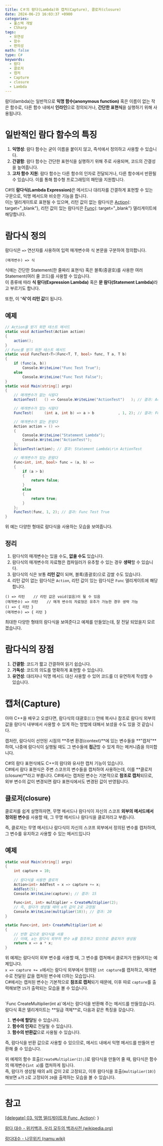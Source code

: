 ```yaml
---
title: C＃의 람다(Lambda)와 캡처(Capture), 클로저(closure)
date: 2024-06-23 16:03:37 +0900
categories:
  - 풀스택 개발
  - CSharp
tags:
  - 유연성
  - 함수
  - 편의성
math: false
type: C#
keywords:
  - 람다
  - 클로저
  - 캡처
  - Capture
  - closure
  - Lambda
---
```


람다(lambda)는 일반적으로 <span class="important">**익명 함수(anonymous function)**</span> 혹은 이름이 없는 작은 함수로, 다른 함수 내에서 **인라인**으로 정의되거나, **간단한 표현식**을 실행하기 위해 사용됩니다.

# 일반적인 람다 함수의 특징

1. **익명성**: 람다 함수는 굳이 이름을 붙이지 않고, 즉석에서 정의하고 사용할 수 있습니다.
2. **간결함**: 람다 함수는 간단한 표현식을 실행하기 위해 주로 사용되며, 코드의 간결성을 높여줍니다.
3. **고차 함수 지원**: 람다 함수는 다른 함수의 인자로 전달되거나, 다른 함수에서 반환될 수 있습니다. 이를 통해 함수형 프로그래밍의 패턴을 지원합니다.

C#의 <span class="keyword">**람다식(Lambda Expression)**</span>은 메서드나 대리자를 간결하게 표현할 수 있는 구문으로, 익명 메서드와 비슷한 기능을 합니다.
<br>
이는 델리게이트로 표현될 수 있으며, 리턴 값이 없는 람다식은 [Action](/posts/delegate-%EC%9D%B5%EB%AA%85-%EB%8D%B8%EB%A6%AC%EA%B2%8C%EC%9D%B4%ED%8A%B8%EC%99%80-func,-action/#action-%EB%8D%B8%EB%A6%AC%EA%B2%8C%EC%9D%B4%ED%8A%B8){: target="_blank"}, 리턴 값이 있는 람다식은 [Func](/posts/delegate-%EC%9D%B5%EB%AA%85-%EB%8D%B8%EB%A6%AC%EA%B2%8C%EC%9D%B4%ED%8A%B8%EC%99%80-func,-action/#func-%EB%8D%B8%EB%A6%AC%EA%B2%8C%EC%9D%B4%ED%8A%B8){: target="_blank"} 델리게이트에 해당합니다.

# 람다식 정의

람다식은 `=>` 연산자를 사용하여 입력 매개변수와 식 본문을 구분하여 정의합니다.

```text
(매개변수) => 식
```

식에는 간단한 Statement(한 줄짜리 표현식) 혹은 블록(중괄호)를 사용한 여러 Statement(여러 줄 코드)를 사용할 수 있습니다.
<br>
이 종류에 따라 <span class="keyword">**식 람다(Expression Lambda)**</span> 혹은 <span class="keyword">**문 람다(Statement Lambda)**</span>라고 부르기도 합니다.

또한, 이 <span class="important">**'식'이 리턴 값**</span>이 됩니다.

## 예제

```csharp
// Action을 받기 위한 테스트 메서드
static void ActionTest(Action action)
{
	action();
}
// Func를 받기 위한 테스트 메서드
static void FuncTest<T>(Func<T, T, bool> func, T a, T b)
{
	if (func(a, b))
		Console.WriteLine("Func Test True");
	else
		Console.WriteLine("Func Test False");
}
static void Main(string[] args)
{
	// 매개변수가 없는 식람다
	ActionTest(   () => Console.WriteLine("ActionTest")   ); // 결과: ActionTest

	// 매개변수가 있는 식람다
	FuncTest(     (int a, int b) => a > b           , 1, 2); // 결과: Func Test False

	// 매개변수가 없는 문람다
	Action action = () =>
	{
		Console.WriteLine("Statement Lambda");
		Console.WriteLine("ActionTest");
	};
	ActionTest(action); // 결과: Statement Lambda\r\n ActionTest

	// 매개변수가 있는 문람다
	Func<int, int, bool> func = (a, b) =>
	{
		if (a > b)
		{
			return false;
		}
		else
		{
			return true;
		}
	};
	FuncTest(func, 1, 2); // 결과: Func Test True
}
```

위 예는 다양한 형태로 람다식을 사용하는 모습을 보여줍니다.

## 정리

1. 람다식의 매개변수는 있을 수도, **없을 수도** 있습니다.
2. 람다식의 매개변수의 자료형은 컴파일러가 유추할 수 있는 경우 **생략**할 수 있습니다.
3. 람다식의 식은 보통 **리턴 값**이 되며, 블록(중괄호)으로 감쌀 수도 있습니다.
4. 리턴 값이 없는 람다식은 `Action`, 리턴 값이 있는 람다식은 `Func` 델리게이트에 해당합니다.

```text
() => 리턴    // 리턴 값은 void(없음)이 될 수 있음
(매개변수) => 리턴    // 매개 변수의 자료형은 유추가 가능한 경우 생략 가능
() => { 리턴 }
(매개변수) => { 리턴 }
```

최대한 다양한 형태의 람다식을 보여준다고 예제를 만들었는데, 잘 전달 되었을지 모르겠습니다.

# 람다식의 장점

1. **간결함**: 코드가 짧고 간결하여 읽기 쉽습니다.
2. **가독성**: 코드의 의도를 명확하게 표현할 수 있습니다.
3. **유연성**: 대리자나 익명 메서드 대신 사용할 수 있어 코드를 더 유연하게 작성할 수 있습니다.

# 캡처(Capture)

아마 C++을 배우고 오셨다면, 람다식의 대괄호(`[]`) 안에 복사나 참조로 람다식 외부의 값을 람다식 내부에서 사용할 수 있게 하는 방법에 대해서 보셨을 수도 있을 것 같습니다.

캡처란, 람다식이 선언된 시점의 <span class="font_highlight">**주변 환경(context)**에 있는 변수들을 **"캡처"**하여, 나중에 람다식이 실행될 때도 그 변수들에 **접근**할 수 있게 하는 메커니즘</span>을 의미합니다.

C#의 람다 표현식에도 C++의 람다와 유사한 캡처 기능이 있습니다.
<br>
C#에서 람다 표현식은 주변 스코프의 변수들을 캡처하여 사용하는데, 이를 **클로저(closure)**라고 부릅니다. <span class="font_highlight">C#에서는 캡처된 변수는 기본적으로 **참조로 캡처**</span>되므로, 외부 변수의 값이 변경되면 람다 표현식에서도 변경된 값이 반영됩니다.

## 클로저(closure)

클로저를 쉽게 설명하자면, 무명 메서드나 람다식이 자신의 스코프 **외부의 메서드에서 정의된 변수**를 사용할 때, 그 무명 메서드나 람다식을 클로저라고 부릅니다.

즉, 클로저는 무명 메서드나 람다식이 <span class="font_highlight">자신의 스코프 외부에서 정의된 변수를 캡처하여, 그 변수를 유지하고 사용할 수 있는 메서드</span>입니다

## 예제

```csharp
static void Main(string[] args)
{
	int capture = 10;
	
	// 람다식을 사용한 클로저
	Action<int> AddTest = x => capture += x;
	AddTest(5);
	Console.WriteLine(capture); // 결과: 15
	
	Func<int, int> multiplier = CreateMultiplier(2);
	// 즉, 람다가 생성될 때의 a의 값이 2로 고정됨
	Console.WriteLine(multiplier(10)); // 결과: 20
}

static Func<int, int> CreateMultiplier(int a)
{
    // 반환 값으로 람다식을 사용
    // 이때, a는 람다식 외부의 변수 a를 참조하고 있으므로 클로저가 생성됨
    return x => a * x;
}
```

위 예제는 람다식이 외부 변수를 사용할 때, 그 변수를 캡쳐해서 클로저가 만들어지는 예제입니다.
<br>
`x => capture += x`에서는 람다식 외부에서 정의된 `int capture`를 캡처하고, 매개변수로 전달된 값을 캡처된 변수에 더하는 모습입니다.
<br>
C#에서는 캡처된 변수는 기본적으로 **참조로 캡처**되기 때문에, 이후 따로 `capture`를 출력해보면 `15`가 출력되는 모습을 볼 수 있습니다.

<br>
`Func<int, int> CreateMultiplier(int a)`에서는 람다식을 반환해 주는 메서드를 만들었습니다.
<br>
람다식 혹은 델리게이트는 <span class="keyword">**일급 객체**</span>로, 다음과 같은 특징을 갖습니다.

1. **변수에 할당**될 수 있습니다.
2. **함수의 인자**로 전달될 수 있습니다.
3. **함수의 반환값**으로 사용될 수 있습니다.

즉, 람다식을 반환 값으로 사용할 수 있으므로, 메서드 내에서 익명 메서드를 만들어 반환해 줄 수 있습니다.

위 예제의 함수 호출(`CreateMultiplier(2);`)로 람다식을 만들어 줄 때, 람다식은 함수의 매개변수(`int a`)를 캡처하게 됩니다.
<br>
즉, 람다가 생성될 때의 a의 값이 2로 고정되고, 이후 람다식을 호출(`multiplier(10)`) 해보면 `a`가 `2`로 고정되어 `20`을 출력하는 모습을 볼 수 있습니다.

---

# 참고

[[delegate] 03. 익명 델리게이트와 Func, Action](/posts/delegate-%EC%9D%B5%EB%AA%85-%EB%8D%B8%EB%A6%AC%EA%B2%8C%EC%9D%B4%ED%8A%B8%EC%99%80-func,-action/){: }

[람다 대수 - 위키백과, 우리 모두의 백과사전 (wikipedia.org)](https://ko.wikipedia.org/wiki/%EB%9E%8C%EB%8B%A4_%EB%8C%80%EC%88%98#%ED%95%B5%EC%8B%AC_%EA%B0%9C%EB%85%90)

[람다대수 - 나무위키 (namu.wiki)](https://namu.wiki/w/%EB%9E%8C%EB%8B%A4%EB%8C%80%EC%88%98#s-2.1.1)